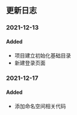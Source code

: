 ## 更新日志

### 2021-12-13

#### Added

- 项目建立初始化基础目录
- 新建登录页面

### 2021-12-17

#### Added

- 添加命名空间相关代码

